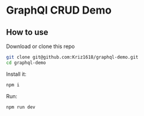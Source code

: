 # GraphQl CRUD Demo

## How to use

Download or clone this repo

```bash
git clone git@github.com:Kriz1618/graphql-demo.git
cd graphql-demo
```

Install it:

```bash
npm i
```

Run:

```bash
npm run dev
```
